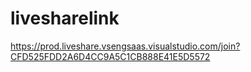 # livesharelink

https://prod.liveshare.vsengsaas.visualstudio.com/join?CFD525FDD2A6D4CC9A5C1CB888E41E5D5572

